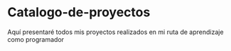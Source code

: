 # Catalogo-de-proyectos
Aquí presentaré todos mis proyectos realizados en mi ruta de aprendizaje como programador
